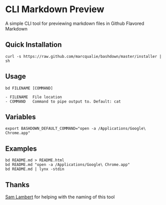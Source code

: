 # CLI Markdown Preview

A simple CLI tool for previewing markdown files in Github Flavored Markdown


## Quick Installation

    curl -s https://raw.github.com/marcqualie/bashdown/master/installer | sh


## Usage

    bd FILENAME [COMMAND]

    - FILENAME  File location
    - COMMAND   Command to pipe output to. Default: cat


## Variables

    export BASHDOWN_DEFAULT_COMMAND="open -a /Applications/Google\ Chrome.app"


## Examples

    bd README.md > README.html
    bd README.md "open -a /Applications/Google\ Chrome.app"
    bd README.md | lynx -stdin


## Thanks

[Sam Lambert](https://github.com/samlambert) for helping with the naming of this tool
